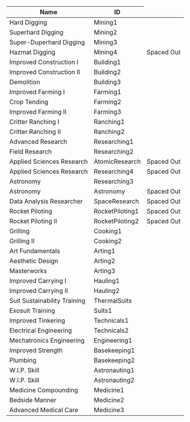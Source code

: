 <table>
    <thead>
        <th data-sort-default>Name</th>
        <th>ID</th>
    </thead>
        <tr>
            <td>Hard Digging</td>
            <td>Mining1</td>
            <td></td>
        </tr>
        <tr>
            <td>Superhard Digging</td>
            <td>Mining2</td>
            <td></td>
        </tr>
        <tr>
            <td>Super-Duperhard Digging</td>
            <td>Mining3</td>
            <td></td>
        </tr>
        <tr>
            <td>Hazmat Digging</td>
            <td>Mining4</td>
            <td>Spaced Out</td>
        </tr>
        <tr>
            <td>Improved Construction I</td>
            <td>Building1</td>
            <td></td>
        </tr>
        <tr>
            <td>Improved Construction II</td>
            <td>Building2</td>
            <td></td>
        </tr>
        <tr>
            <td>Demolition</td>
            <td>Building3</td>
            <td></td>
        </tr>
        <tr>
            <td>Improved Farming I</td>
            <td>Farming1</td>
            <td></td>
        </tr>
        <tr>
            <td>Crop Tending</td>
            <td>Farming2</td>
            <td></td>
        </tr>
        <tr>
            <td>Improved Farming II</td>
            <td>Farming3</td>
            <td></td>
        </tr>
        <tr>
            <td>Critter Ranching I</td>
            <td>Ranching1</td>
            <td></td>
        </tr>
        <tr>
            <td>Critter Ranching II</td>
            <td>Ranching2</td>
            <td></td>
        </tr>
        <tr>
            <td>Advanced Research</td>
            <td>Researching1</td>
            <td></td>
        </tr>
        <tr>
            <td>Field Research</td>
            <td>Researching2</td>
            <td></td>
        </tr>
        <tr>
            <td>Applied Sciences Research</td>
            <td>AtomicResearch</td>
            <td>Spaced Out</td>
        </tr>
        <tr>
            <td>Applied Sciences Research</td>
            <td>Researching4</td>
            <td>Spaced Out</td>
        </tr>
        <tr>
            <td>Astronomy</td>
            <td>Researching3</td>
            <td></td>
        </tr>
        <tr>
            <td>Astronomy</td>
            <td>Astronomy</td>
            <td>Spaced Out</td>
        </tr>
        <tr>
            <td>Data Analysis Researcher</td>
            <td>SpaceResearch</td>
            <td>Spaced Out</td>
        </tr>
        <tr>
            <td>Rocket Piloting</td>
            <td>RocketPiloting1</td>
            <td>Spaced Out</td>
        </tr>
        <tr>
            <td>Rocket Piloting II</td>
            <td>RocketPiloting2</td>
            <td>Spaced Out</td>
        </tr>
        <tr>
            <td>Grilling</td>
            <td>Cooking1</td>
            <td></td>
        </tr>
        <tr>
            <td>Grilling II</td>
            <td>Cooking2</td>
            <td></td>
        </tr>
        <tr>
            <td>Art Fundamentals</td>
            <td>Arting1</td>
            <td></td>
        </tr>
        <tr>
            <td>Aesthetic Design</td>
            <td>Arting2</td>
            <td></td>
        </tr>
        <tr>
            <td>Masterworks</td>
            <td>Arting3</td>
            <td></td>
        </tr>
        <tr>
            <td>Improved Carrying I</td>
            <td>Hauling1</td>
            <td></td>
        </tr>
        <tr>
            <td>Improved Carrying II</td>
            <td>Hauling2</td>
            <td></td>
        </tr>
        <tr>
            <td>Suit Sustainability Training</td>
            <td>ThermalSuits</td>
            <td></td>
        </tr>
        <tr>
            <td>Exosuit Training</td>
            <td>Suits1</td>
            <td></td>
        </tr>
        <tr>
            <td>Improved Tinkering</td>
            <td>Technicals1</td>
            <td></td>
        </tr>
        <tr>
            <td>Electrical Engineering</td>
            <td>Technicals2</td>
            <td></td>
        </tr>
        <tr>
            <td>Mechatronics Engineering</td>
            <td>Engineering1</td>
            <td></td>
        </tr>
        <tr>
            <td>Improved Strength</td>
            <td>Basekeeping1</td>
            <td></td>
        </tr>
        <tr>
            <td>Plumbing</td>
            <td>Basekeeping2</td>
            <td></td>
        </tr>
        <tr>
            <td>W.I.P. Skill</td>
            <td>Astronauting1</td>
            <td></td>
        </tr>
        <tr>
            <td>W.I.P. Skill</td>
            <td>Astronauting2</td>
            <td></td>
        </tr>
        <tr>
            <td>Medicine Compounding</td>
            <td>Medicine1</td>
            <td></td>
        </tr>
        <tr>
            <td>Bedside Manner</td>
            <td>Medicine2</td>
            <td></td>
        </tr>
        <tr>
            <td>Advanced Medical Care</td>
            <td>Medicine3</td>
            <td></td>
        </tr>
</table>
